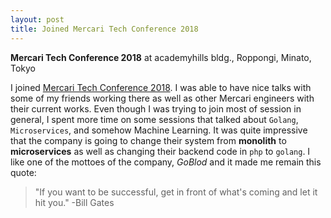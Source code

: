 ```yaml
---
layout: post
title: Joined Mercari Tech Conference 2018
---
```


**Mercari Tech Conference 2018** at academyhills bldg., Roppongi, Minato, Tokyo

I joined [Mercari Tech Conference 2018](https://techconf.mercari.com). I was able to have nice talks with some of my friends working there as well as other Mercari engineers with their current works. Even though I was trying to join most of session in general, I spent more time on some sessions that talked about `Golang`, `Microservices`, and somehow Machine Learning. It was quite impressive that the company is going to change their system from **monolith** to **microservices** as well as changing their backend code in `php` to `golang`. I like one of the mottoes of the company, *GoBlod* and it made me remain this quote:  

> "If you want to be successful, get in front of what's coming and let it hit you." -Bill Gates